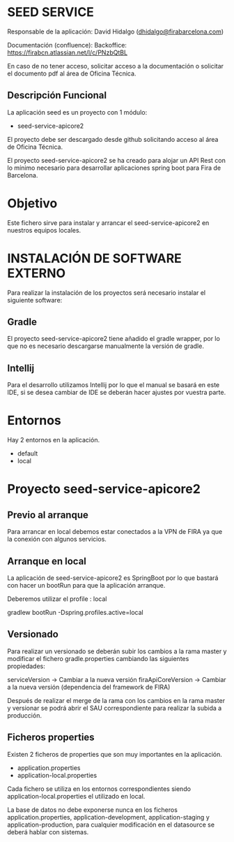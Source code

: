 SEED SERVICE
====================================

Responsable de la aplicación: David Hidalgo (dhidalgo@firabarcelona.com) 

Documentación (confluence): 
Backoffice: https://firabcn.atlassian.net/l/c/PNzbQtBL 

En caso de no tener acceso, solicitar acceso a la documentación o solicitar el documento pdf al área de Oficina Técnica.

Descripción Funcional
---------------------
La aplicación seed es un proyecto con 1 módulo:

- seed-service-apicore2 


El  proyecto debe ser descargado desde github solicitando acceso al área de Oficina Técnica.

El proyecto seed-service-apicore2 se ha creado para alojar un API Rest con lo mínimo necesario
 para desarrollar aplicaciones spring boot para Fira de Barcelona.


Objetivo
========
Este fichero sirve para instalar y arrancar el seed-service-apicore2 en nuestros equipos locales.

INSTALACIÓN DE SOFTWARE EXTERNO
===============================
Para realizar la instalación de los proyectos será necesario instalar el siguiente software:

Gradle
------
El proyecto seed-service-apicore2 tiene añadido el gradle wrapper, por lo que no es necesario descargarse manualmente la versión de gradle.

Intellij
--------
Para el desarrollo utilizamos Intellij por lo que el manual se basará en este IDE, si se desea cambiar de IDE se deberán hacer ajustes por vuestra parte.

Entornos
========
Hay 2 entornos en la aplicación.
- default
- local


Proyecto seed-service-apicore2
=============================

Previo al arranque
------------------
Para arrancar en local debemos estar conectados a la VPN de FIRA ya que la conexión con algunos servicios.

Arranque en local
-----------------
La aplicación de seed-service-apicore2 es SpringBoot por lo que bastará con hacer un bootRun para que la aplicación arranque.

Deberemos utilizar el profile : local

gradlew bootRun -Dspring.profiles.active=local

Versionado
----------
Para realizar un versionado se deberán subir los cambios a la rama master y modificar el fichero gradle.properties cambiando las siguientes propiedades:

serviceVersion -> Cambiar a la nueva versión
firaApiCoreVersion ->  Cambiar a la nueva versión (dependencia del framework de FIRA)

Después de realizar el merge de la rama con los cambios en la rama master y versionar se podrá abrir el SAU correspondiente para realizar la subida a producción.

Ficheros properties
-------------------
Existen 2 ficheros de properties que son muy importantes en la aplicación.

- application.properties
- application-local.properties

Cada fichero se utiliza en los entornos correspondientes siendo application-local.properties el utilizado en local.

La base de datos no debe exponerse nunca en los ficheros application.properties, application-development, application-staging y application-production, para cualquier modificación en el datasource se deberá hablar con sistemas.


